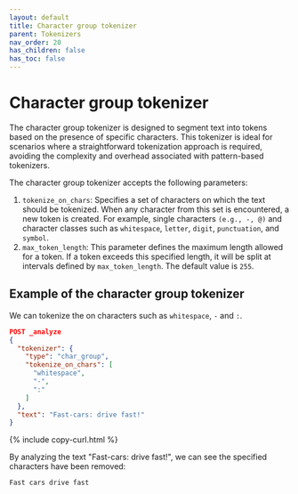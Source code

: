 ```yaml
---
layout: default
title: Character group tokenizer
parent: Tokenizers
nav_order: 20
has_children: false
has_toc: false
---
```


# Character group tokenizer

The character group tokenizer is designed to segment text into tokens based on the presence of specific characters. This tokenizer is ideal for scenarios where a straightforward tokenization approach is required, avoiding the complexity and overhead associated with pattern-based tokenizers.

The character group tokenizer accepts the following parameters:

1. `tokenize_on_chars`: Specifies a set of characters on which the text should be tokenized. When any character from this set is encountered, a new token is created. For example, single characters `(e.g., -, @)` and character classes such as `whitespace`, `letter`, `digit`, `punctuation`, and `symbol`.
4. `max_token_length`: This parameter defines the maximum length allowed for a token. If a token exceeds this specified length, it will be split at intervals defined by `max_token_length`. The default value is `255`.

## Example of the character group tokenizer

We can tokenize the on characters such as `whitespace`, `-` and `:`.

```json
POST _analyze
{
  "tokenizer": {
    "type": "char_group",
    "tokenize_on_chars": [
      "whitespace",
      "-",
      ":"
    ]
  },
  "text": "Fast-cars: drive fast!"
}
```
{% include copy-curl.html %}

By analyzing the text "Fast-cars: drive fast!", we can see the specified characters have been removed: 

```
Fast cars drive fast
```
